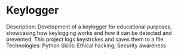 # Keylogger
Description: Development of a keylogger for educational purposes, showcasing how keylogging works and how it can be detected and prevented. This project logs keystrokes and saves them to a file.
Technologies: Python
Skills: Ethical hacking, Security awareness
